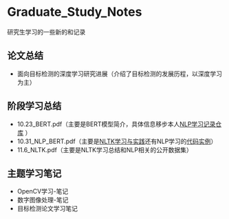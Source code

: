 # Graduate_Study_Notes
研究生学习的一些新的和记录

## 论文总结
- 面向目标检测的深度学习研究进展（介绍了目标检测的发展历程，以深度学习为主）

## 阶段学习总结
- 10.23_BERT.pdf（主要是BERT模型简介，具体信息移步本人[NLP学习记录仓库](https://github.com/dhwgithub/NLP_Learn_Record/tree/main/BERT) ）
- 10.31_NLP_BERT.pdf（主要是[NLTK学习与实践](https://github.com/dhwgithub/NLP_Learn_Record/tree/main/PYTHON%E8%87%AA%E7%84%B6%E8%AF%AD%E8%A8%80%E5%A4%84%E7%90%86-%E4%B8%AD%E6%96%87%E7%89%88)还有NLP学习的[代码实例](https://github.com/dhwgithub/ML-Example-Small-Project)）
- 11.6_NLTK.pdf（主要是NLTK学习总结和NLP相关的公开数据集）

## 主题学习笔记
- OpenCV学习-笔记
- 数字图像处理-笔记
- 目标检测论文学习笔记
